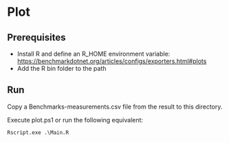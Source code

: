 # Plot

## Prerequisites

- Install R and define an R_HOME environment variable: https://benchmarkdotnet.org/articles/configs/exporters.html#plots
- Add the R bin folder to the path

## Run

Copy a Benchmarks-measurements.csv file from the result to this directory.

Execute plot.ps1 or run the following equivalent:

```
Rscript.exe .\Main.R
```

